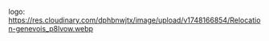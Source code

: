 logo: https://res.cloudinary.com/dphbnwjtx/image/upload/v1748166854/Relocation-genevois_p8lvow.webp 